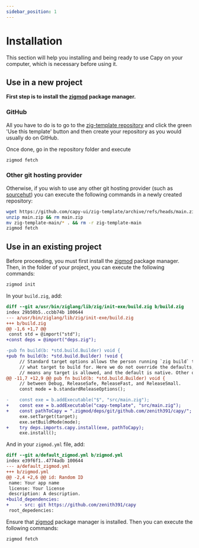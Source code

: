 ```yaml
---
sidebar_position: 1
---
```


# Installation

This section will help you installing and being ready to use Capy on your computer, which is necessary before using it.

## Use in a new project

**First step is to install the [zigmod](https://github.com/nektro/zigmod) package manager.**

### GitHub

All you have to do is to go to the [zig-template repository](https://github.com/zenith391/capy-template)
and click the green 'Use this template' button and then create your repository as you would usually do on GitHub.

Once done, go in the repository folder and execute
```sh
zigmod fetch
```

### Other git hosting provider

Otherwise, if you wish to use any other git hosting provider (such as [sourcehut](https://sr.ht))
you can execute the following commands in a newly created repository:
```sh
wget https://github.com/capy-ui/zig-template/archive/refs/heads/main.zip
unzip main.zip && rm main.zip
mv zig-template-main/* . && rm -r zig-template-main
zigmod fetch
```

## Use in an existing project

Before proceeding, you must first install the [zigmod](https://github.com/nektro/zigmod) package manager.
Then, in the folder of your project,
you can execute the following commands:
```sh
zigmod init
```
In your `build.zig`, add:
```diff
diff --git a/usr/bin/ziglang/lib/zig/init-exe/build.zig b/build.zig
index 29b50b5..ccbb74b 100644
--- a/usr/bin/ziglang/lib/zig/init-exe/build.zig
+++ b/build.zig
@@ -1,6 +1,7 @@
 const std = @import("std");
+const deps = @import("deps.zig");

-pub fn build(b: *std.build.Builder) void {
+pub fn build(b: *std.build.Builder) !void {
     // Standard target options allows the person running `zig build` to choose
     // what target to build for. Here we do not override the defaults, which
     // means any target is allowed, and the default is native. Other options
@@ -11,7 +12,9 @@ pub fn build(b: *std.build.Builder) void {
     // between Debug, ReleaseSafe, ReleaseFast, and ReleaseSmall.
     const mode = b.standardReleaseOptions();

-    const exe = b.addExecutable("$", "src/main.zig");
+    const exe = b.addExecutable("capy-template", "src/main.zig");
+    const pathToCapy = ".zigmod/deps/git/github.com/zenith391/capy/";
     exe.setTarget(target);
     exe.setBuildMode(mode);
+    try deps.imports.capy.install(exe, pathToCapy);
     exe.install();
```
And in your `zigmod.yml` file, add:
```diff
diff --git a/default_zigmod.yml b/zigmod.yml
index e39f6f1..4774adb 100644
--- a/default_zigmod.yml
+++ b/zigmod.yml
@@ -2,4 +2,6 @@ id: Random ID
 name: Your app name
 license: Your license
 description: A description.
+build_dependencies:
+    - src: git https://github.com/zenith391/capy
 root_depedencies:
```
Ensure that [zigmod](https://github.com/nektro/zigmod) package manager is installed.
Then you can execute the following commands:
```sh
zigmod fetch
```
